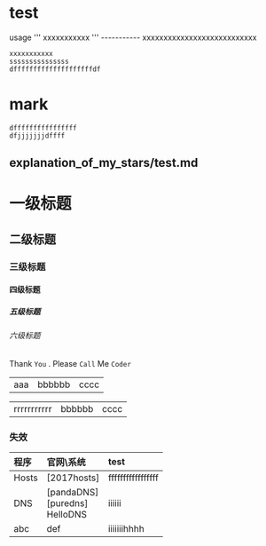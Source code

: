 test
=====
usage
'''
xxxxxxxxxxx
'''
    -----------
        xxxxxxxxxxxxxxxxxxxxxxxxxxx
        
    xxxxxxxxxxx
    sssssssssssssss
    dffffffffffffffffffffdf
mark
=======

    dffffffffffffffff
    dfjjjjjjjdffff
    
explanation_of_my_stars/test.md
------------------------------------


# 一级标题  
## 二级标题  
### 三级标题  
#### 四级标题  
##### 五级标题  
###### 六级标题

Thank `You` . Please `Call` Me `Coder`
<tbody>
<table ><tr><td>
aaa</td></dr><td>bbbbbb</td>
<td>cccc</td>
</table></dr>
<table ><tr><td>
rrrrrrrrrrr</td></dr><td>bbbbbb</td>
<td>cccc</td>
</table>
</tbody>

### 失效
| 程序   |   官网\系统  |  test   |
| :------------ |:------------|:--------------|
|   Hosts   | [2017hosts]|fffffffffffffffff|
|   DNS   | [pandaDNS]<br>[puredns]<br>HelloDNS |iiiiii|
|   abc   | def|iiiiiiihhhh|


